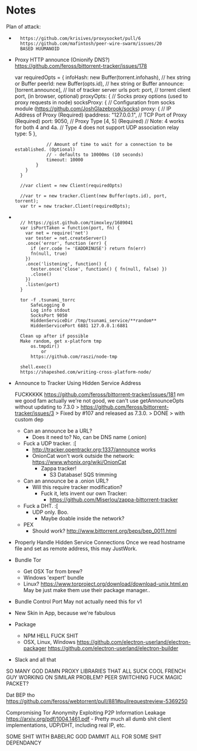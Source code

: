 Notes
===========

Plan of attack:

* ~~~Proxy existing Torrent connections~~~
    https://github.com/krisives/proxysocket/pull/6
    https://github.com/mafintosh/peer-wire-swarm/issues/20
    BASED HUUMANOID

* Proxy HTTP announce (Onionify DNS?)
    https://github.com/feross/bittorrent-tracker/issues/178

    var requiredOpts = {
          infoHash: new Buffer(torrent.infohash), // hex string or Buffer
          peerId: new Buffer(opts.id), // hex string or Buffer
          announce: [torrent.announce], // list of tracker server urls
          port: port, // torrent client port, (in browser, optional)
          proxyOpts: {
              // Socks proxy options (used to proxy requests in node)
              socksProxy: {
                  // Configuration from socks module (https://github.com/JoshGlazebrook/socks)
                  proxy: {
                      // IP Address of Proxy (Required)
                      ipaddress: "127.0.0.1",
                      // TCP Port of Proxy (Required)
                      port: 9050,
                      // Proxy Type [4, 5] (Required)
                      // Note: 4 works for both 4 and 4a.
                      // Type 4 does not support UDP association relay
                      type: 5
                  },

                  // Amount of time to wait for a connection to be established. (Optional)
                  // - defaults to 10000ms (10 seconds)
                  timeout: 10000
              }
          }
        }

        //var client = new Client(requiredOpts)

        //var tr = new tracker.Client(new Buffer(opts.id), port, torrent);
        var tr = new tracker.Client(requiredOpts);

* ~~~Run Hidden Service~~~

    // https://gist.github.com/timoxley/1689041
    var isPortTaken = function(port, fn) {
      var net = require('net')
      var tester = net.createServer()
      .once('error', function (err) {
        if (err.code != 'EADDRINUSE') return fn(err)
        fn(null, true)
      })
      .once('listening', function() {
        tester.once('close', function() { fn(null, false) })
        .close()
      })
      .listen(port)
    }

    tor -f .tsunami_torrc
        SafeLogging 0
        Log info stdout
        SocksPort 9050
        HiddenServiceDir /tmp/tsunami_service/**random**
        HiddenServicePort 6881 127.0.0.1:6881

    Clean up after if possible
    Make random, get x-platform tmp
        os.tmpdir()
            or
        https://github.com/raszi/node-tmp

    shell.exec()
    https://shapeshed.com/writing-cross-platform-node/

* Announce to Tracker Using Hidden Service Address

    FUCKKKKK
    https://github.com/feross/bittorrent-tracker/issues/181
    nm we good fam
        actually we're not good, we can't use getAnnounceOpts without updating to 7.3.0
            > https://github.com/feross/bittorrent-tracker/issues/3
            > Fixed by #107 and released as 7.3.0.
                > DONE
                    > with custom dep

    - Can an announce be a URL?
        - Does it need to?
            No, can be DNS name (.onion)
    - Fuck a UDP tracker. :[
        - http://tracker.opentrackr.org:1337/announce works
        - OnionCat won't work outside the network: https://www.whonix.org/wiki/OnionCat
            - Zappa tracker!
                - S3 Database! SQS trimming
    - Can an announce be a .onion URL?
        - Will this require tracker modification?
            - Fuck it, lets invent our own Tracker:
                - https://github.com/Miserlou/zappa-bittorrent-tracker
    - Fuck a DHT. :[
        - UDP only. Boo.
            - Maybe doable inside the network?
    - PEX
        - Should work? http://www.bittorrent.org/beps/bep_0011.html

* Properly Handle Hidden Service Connections
    Once we read hostname file and set as remote address, this may JustWork.
* Bundle Tor
    - Get OSX Tor from brew?
    - Windows 'expert' bundle
    - Linux? https://www.torproject.org/download/download-unix.html.en
        May be just make them use their package manager..

* Bundle Control Port
    May not actually need this for v1
* New Skin in App, because we're fabulous
* Package
    - NPM HELL FUCK SHIT
    - OSX, Linux, Windows
        https://github.com/electron-userland/electron-packager
        https://github.com/electron-userland/electron-builder
* Slack and all that


SO MANY GOD DAMN PROXY LIBRARIES THAT ALL SUCK
COOL FRENCH GUY WORKING ON SIMILAR PROBLEM?
PEER SWITCHING FUCK
MAGIC PACKET?

Dat BEP tho https://github.com/feross/webtorrent/pull/881#pullrequestreview-5369250

Compromising Tor Anonymity
Exploiting P2P Information Leakage
https://arxiv.org/pdf/1004.1461.pdf
    - Pretty much all dumb shit client implementations, UDP/DHT, including real IP, etc.

SOME SHIT WITH BABELRC GOD DAMMIT
ALL FOR SOME SHIT DEPENDANCY